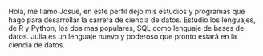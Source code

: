 Hola, me  llamo Josué, en este perfil dejo mis estudios y programas que hago para desarrollar la carrera de ciencia de datos.
Estudio los lenguajes, de R y Python, los dos mas populares, SQL como lenguaje de bases de datos. Julia es un lenguaje nuevo y poderoso
que pronto estará en la ciencia de datos.

